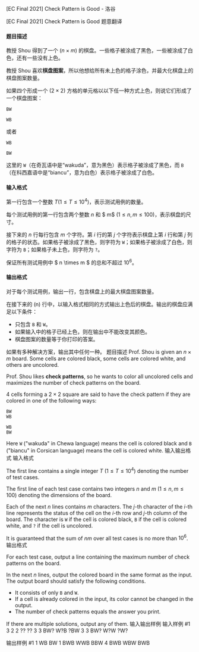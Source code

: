 



[EC Final 2021] Check Pattern is Good - 洛谷














[EC Final 2021] Check Pattern is Good
题意翻译
#### 题目描述

教授 Shou 得到了一个 $(n \times m)$ 的棋盘。一些格子被涂成了黑色，一些被涂成了白色，还有一些没有上色。

教授 Shou 喜欢**棋盘图案**，所以他想给所有未上色的格子涂色，并最大化棋盘上的棋盘图案数量。

如果四个形成一个 $(2 \times 2)$ 方格的单元格以以下任一种方式上色，则说它们形成了一个棋盘图案：

`BW `

`WB`

或者

`WB `

`BW`

这里的 `W`（在奇瓦语中是“wakuda”，意为黑色）表示格子被涂成了黑色，而 `B`（在科西嘉语中是“biancu”，意为白色）表示格子被涂成了白色。

#### 输入格式

第一行包含一个整数 $T (1 \leq T \leq 10^4)$，表示测试用例的数量。

每个测试用例的第一行包含两个整数 $n$ 和 $ m$ $(1 \leq n, m \leq 100)$，表示棋盘的尺寸。

接下来的 $n$ 行每行包含 $m$ 个字符。第 $i$ 行的第 $j$ 个字符表示棋盘上第 $i$ 行和第 $j$ 列的格子的状态。如果格子被涂成了黑色，则字符为 `W`；如果格子被涂成了白色，则字符为 `B`；如果格子未上色，则字符为 `?`。

保证所有测试用例中 $ n \times m $ 的总和不超过 $10^6$。

#### 输出格式

对于每个测试用例，输出一行，包含棋盘上的最大棋盘图案数量。

在接下来的 (n) 行中，以输入格式相同的方式输出上色后的棋盘。输出的棋盘应满足以下条件：

* 只包含 `B` 和 `W`。
* 如果输入中的格子已经上色，则在输出中不能改变其颜色。
* 棋盘图案的数量等于你打印的答案。

如果有多种解决方案，输出其中任何一种。
题目描述
Prof. Shou is given an $n\times m$ board. Some cells are colored black, some cells are colored white, and others are uncolored.

Prof. Shou likes **check patterns**, so he wants to color all uncolored cells and maximizes the number of check patterns on the board.

$4$ cells forming a $2\times 2$ square are said to have the check pattern if they are colored in one of the following ways:

```plain
BW
WB
```

```plain
WB
BW
```

Here `W` ("wakuda" in Chewa language) means the cell is colored black and `B` ("biancu" in Corsican language) means the cell is colored white.
输入输出格式
输入格式

The first line contains a single integer $T$ $(1\leq T \leq 10^4)$ denoting the number of test cases.

The first line of each test case contains two integers $n$ and $m$ ($1\le n, m\le 100$) denoting the dimensions of the board.

Each of the next $n$ lines contains $m$ characters. The $j$-th character of the $i$-th line represents the status of the cell on the $i$-th row and $j$-th column of the board. The character is `W` if the cell is colored black, `B` if the cell is colored white, and `?` if the cell is uncolored. 

It is guaranteed that the sum of $nm$ over all test cases is no more than $10^6$.
输出格式

For each test case, output a line containing the maximum number of check patterns on the board.

In the next $n$ lines, output the colored board in the same format as the input. The output board should satisfy the following conditions.

- It consists of only `B` and `W`.
- If a cell is already colored in the input, its color cannot be changed in the output.
- The number of check patterns equals the answer you print.

If there are multiple solutions, output any of them.
输入输出样例
输入样例 #1
3
2 2
??
??
3 3
BW?
W?B
?BW
3 3
BW?
W?W
?W?

输出样例 #1
1
WB
BW
1
BWB
WWB
BBW
4
BWB
WBW
BWB







